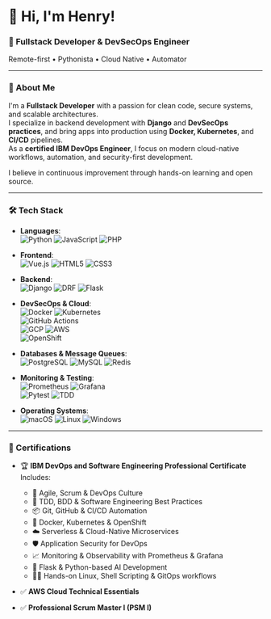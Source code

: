 # 👋 Hi, I'm Henry!

### 🔧 Fullstack Developer & DevSecOps Engineer  
Remote-first • Pythonista • Cloud Native • Automator

---

### 🚀 About Me

I'm a **Fullstack Developer** with a passion for clean code, secure systems, and scalable architectures.  
I specialize in backend development with **Django** and **DevSecOps practices**, and bring apps into production using **Docker, Kubernetes**, and **CI/CD** pipelines.  
As a **certified IBM DevOps Engineer**, I focus on modern cloud-native workflows, automation, and security-first development.

I believe in continuous improvement through hands-on learning and open source.

---

### 🛠️ Tech Stack

- **Languages**:  
  ![Python](https://img.shields.io/badge/Python-3776AB?logo=python&logoColor=white) ![JavaScript](https://img.shields.io/badge/JavaScript-F7DF1E?logo=javascript&logoColor=black) ![PHP](https://img.shields.io/badge/PHP-777BB4?logo=php&logoColor=white)
  
- **Frontend**:  
  ![Vue.js](https://img.shields.io/badge/Vue.js-4FC08D?logo=vue.js&logoColor=white) ![HTML5](https://img.shields.io/badge/HTML5-E34F26?logo=html5&logoColor=white) ![CSS3](https://img.shields.io/badge/CSS3-1572B6?logo=css3&logoColor=white)

- **Backend**:  
  ![Django](https://img.shields.io/badge/Django-092E20?logo=django&logoColor=white) ![DRF](https://img.shields.io/badge/DRF-092E20?logo=django&logoColor=white) ![Flask](https://img.shields.io/badge/Flask-000000?logo=flask&logoColor=white)

- **DevSecOps & Cloud**:  
  ![Docker](https://img.shields.io/badge/Docker-2496ED?logo=docker&logoColor=white) ![Kubernetes](https://img.shields.io/badge/Kubernetes-326CE5?logo=kubernetes&logoColor=white)  
  ![GitHub Actions](https://img.shields.io/badge/GitHub_Actions-2088FF?logo=github-actions&logoColor=white)  
  ![GCP](https://img.shields.io/badge/GCP-4285F4?logo=googlecloud&logoColor=white) ![AWS](https://img.shields.io/badge/AWS-232F3E?logo=amazon-aws&logoColor=white)  
  ![OpenShift](https://img.shields.io/badge/OpenShift-E00?logo=redhatopenshift&logoColor=white)

- **Databases & Message Queues**:  
  ![PostgreSQL](https://img.shields.io/badge/PostgreSQL-336791?logo=postgresql&logoColor=white) ![MySQL](https://img.shields.io/badge/MySQL-4479A1?logo=mysql&logoColor=white) ![Redis](https://img.shields.io/badge/Redis-DC382D?logo=redis&logoColor=white)

- **Monitoring & Testing**:  
  ![Prometheus](https://img.shields.io/badge/Prometheus-E6522C?logo=prometheus&logoColor=white) ![Grafana](https://img.shields.io/badge/Grafana-F46800?logo=grafana&logoColor=white)  
  ![Pytest](https://img.shields.io/badge/Pytest-0A9EDC?logo=python&logoColor=white) ![TDD](https://img.shields.io/badge/TDD-%23FF5733?logo=pytest&logoColor=white)

- **Operating Systems**:  
  ![macOS](https://img.shields.io/badge/macOS-000000?logo=apple&logoColor=white) ![Linux](https://img.shields.io/badge/Linux-FCC624?logo=linux&logoColor=black) ![Windows](https://img.shields.io/badge/Windows-0078D6?logo=windows&logoColor=white)

---

### 📜 Certifications

- 🏆 **IBM DevOps and Software Engineering Professional Certificate**
  Includes:
  - 🔁 Agile, Scrum & DevOps Culture  
  - 🧪 TDD, BDD & Software Engineering Best Practices  
  - 📦 Git, GitHub & CI/CD Automation  
  - 🐳 Docker, Kubernetes & OpenShift  
  - ☁️ Serverless & Cloud-Native Microservices  
  - 🛡️ Application Security for DevOps  
  - 📈 Monitoring & Observability with Prometheus & Grafana  
  - 🤖 Flask & Python-based AI Development  
  - 🧑‍💻 Hands-on Linux, Shell Scripting & GitOps workflows  

- ✅ **AWS Cloud Technical Essentials**  
- ✅ **Professional Scrum Master I (PSM I)**

